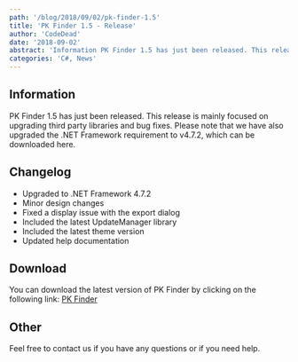 ```yaml
---
path: '/blog/2018/09/02/pk-finder-1.5'
title: 'PK Finder 1.5 - Release'
author: 'CodeDead'
date: '2018-09-02'
abstract: 'Information PK Finder 1.5 has just been released. This release is mainly focused on upgrading third party libraries and bug fixes. Please note that we have also upgraded the .NET Framework requirement to v4.7.2, which can be downloaded here. Change log Upgraded to...'
categories: 'C#, News'
---
```


## Information

PK Finder 1.5 has just been released. This release is mainly focused on upgrading third party libraries and bug fixes. Please note that we have also upgraded the .NET Framework requirement to v4.7.2, which can be downloaded here.

## Changelog

- Upgraded to .NET Framework 4.7.2
- Minor design changes
- Fixed a display issue with the export dialog
- Included the latest UpdateManager library
- Included the latest theme version
- Updated help documentation

## Download

You can download the latest version of PK Finder by clicking on the following link:
<a href="/software/pk-finder">PK Finder</a>

## Other

Feel free to contact us if you have any questions or if you need help.
